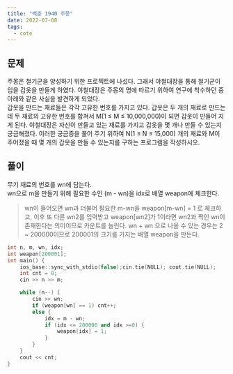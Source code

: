 ```yaml
---
title: "백준 1940 주몽"
date: 2022-07-08
tags:
  - cote
---
```


## 문제

주몽은 철기군을 양성하기 위한 프로젝트에 나섰다. 그래서 야철대장을 통해 철기군이 입을 갑옷을 만들게 하였다. 야철대장은 주몽의 명에 따르기 위하여 연구에 착수하던 중 아래와 같은 사실을 발견하게 되었다.
<br/>
갑옷을 만드는 재료들은 각각 고유한 번호를 가지고 있다. 갑옷은 두 개의 재료로 만드는데 두 재료의 고유한 번호를 합쳐서 M(1 ≤ M ≤ 10,000,000)이 되면 갑옷이 만들어 지게 된다. 야철대장은 자신이 만들고 있는 재료를 가지고 갑옷을 몇 개나 만들 수 있는지 궁금해졌다. 이러한 궁금증을 풀어 주기 위하여 N(1 ≤ N ≤ 15,000) 개의 재료와 M이 주어졌을 때 몇 개의 갑옷을 만들 수 있는지를 구하는 프로그램을 작성하시오.
<br/>

## 풀이

무기 재료의 번호를 wn에 담는다.<br/>
wn으로 m을 만들기 위해 필요한 수인 (m - wn)을 idx로 배열 weapon에 체크한다.

> wn이 들어오면 wn과 더불어 필요한 m-wn을 weapon[m-wn] = 1 로 체크하고, 이후 또 다른 wn2를 입력받고 weapon[wn2]가 1이라면 wn2과 짝인 wn이 존재한다는 의미이므로 카운트를 늘린다.
> wn + wn 으로 나올 수 있는 경우는 2 ~ 200000이므로 200001의 크기를 가지는 배열 weapon을 만든다.<br/>

```cpp
int n, m, wn, idx;
int weapon[200001];
int main() {
	ios_base::sync_with_stdio(false);cin.tie(NULL); cout.tie(NULL);
	int cnt = 0;
	cin >> n >> m;

	while (n--) {
		cin >> wn;
		if (weapon[wn] == 1) cnt++;
		else {
			idx = m - wn;
			if (idx <= 200000 and idx >=0) {
				weapon[idx] = 1;
			}
		}
	}
	cout << cnt;
}
```
